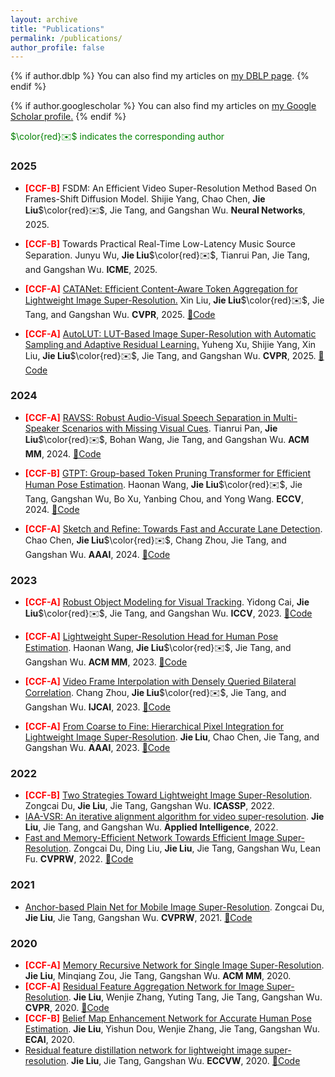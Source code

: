 ```yaml
---
layout: archive
title: "Publications"
permalink: /publications/
author_profile: false
---
```



{% if author.dblp %}
You can also find my articles on <a href="{{author.dblp}}">my DBLP page</a>.
{% endif %}


{% if author.googlescholar %}
  You can also find my articles on <u><a href="{{author.googlescholar}}">my Google Scholar profile</a>.</u>
{% endif %}

<span style="color:green">$\color{red}✉️$ indicates the corresponding author</span>

### 2025
* <span style="color:red">**[CCF-B]**</span> FSDM: An Efficient Video Super-Resolution Method Based On Frames-Shift Diffusion Model. Shijie Yang, Chao Chen, **Jie Liu**$\color{red}✉️$, Jie Tang, and Gangshan Wu. **Neural Networks**, 2025. 

* <span style="color:red">**[CCF-B]**</span> Towards Practical Real-Time Low-Latency Music Source Separation. Junyu Wu, **Jie Liu**$\color{red}✉️$, Tianrui Pan, Jie Tang, and Gangshan Wu. **ICME**, 2025. 

* <span style="color:red">**[CCF-A]**</span> [CATANet: Efficient Content-Aware Token Aggregation for Lightweight Image Super-Resolution.](https://arxiv.org/abs/2503.06896) Xin Liu, **Jie Liu**$\color{red}✉️$, Jie Tang, and Gangshan Wu. **CVPR**, 2025. [🚀Code](https://github.com/EquationWalker/CATANet)

* <span style="color:red">**[CCF-A]**</span> [AutoLUT: LUT-Based Image Super-Resolution with Automatic Sampling and Adaptive Residual Learning.](https://www.arxiv.org/abs/2503.01565) Yuheng Xu, Shijie Yang, Xin Liu, **Jie Liu**$\color{red}✉️$, Jie Tang, and Gangshan Wu. **CVPR**, 2025. [🚀Code](https://github.com/SuperKenVery/AutoLUT)

### 2024
* <span style="color:red">**[CCF-A]**</span> [RAVSS: Robust Audio-Visual Speech Separation in Multi-Speaker Scenarios with Missing Visual Cues](https://arxiv.org/abs/2407.19224). Tianrui Pan, **Jie Liu**$\color{red}✉️$, Bohan Wang, Jie Tang, and Gangshan Wu. **ACM MM**, 2024. [🚀Code](https://github.com/pantianrui/RAVSS)

* <span style="color:red">**[CCF-B]**</span> [GTPT: Group-based Token Pruning Transformer for Efficient Human Pose Estimation](https://arxiv.org/abs/2407.10756). Haonan Wang, **Jie Liu**$\color{red}✉️$, Jie Tang, Gangshan Wu, Bo Xu, Yanbing Chou, and Yong Wang. **ECCV**, 2024. [🚀Code](https://github.com/haonanwang0522/GTPT?tab=readme-ov-file)

* <span style="color:red">**[CCF-A]**</span> [Sketch and Refine: Towards Fast and Accurate Lane Detection](https://ojs.aaai.org/index.php/AAAI/article/view/27860). Chao Chen, **Jie Liu**$\color{red}✉️$, Chang Zhou, Jie Tang, and Gangshan Wu. **AAAI**, 2024. [🚀Code](https://github.com/passerer/SRLane)

### 2023
* <span style="color:red">**[CCF-A]**</span> [Robust Object Modeling for Visual Tracking](https://arxiv.org/abs/2308.05140). Yidong Cai, **Jie Liu**$\color{red}✉️$, Jie Tang, and Gangshan Wu. **ICCV**, 2023. [🚀Code](https://github.com/dawnyc/ROMTrack)

* <span style="color:red">**[CCF-A]**</span> [Lightweight Super-Resolution Head for Human Pose Estimation](https://arxiv.org/abs/2307.16765). Haonan Wang, **Jie Liu**$\color{red}✉️$, Jie Tang, and Gangshan Wu. **ACM MM**, 2023. [🚀Code](https://github.com/haonanwang0522/SRPose)

* <span style="color:red">**[CCF-A]**</span> [Video Frame Interpolation with Densely Queried Bilateral Correlation](https://arxiv.org/abs/2304.13596). Chang Zhou, **Jie Liu**$\color{red}✉️$, Jie Tang, and Gangshan Wu. **IJCAI**, 2023. [🚀Code](https://github.com/kinoud/DQBC)

* <span style="color:red">**[CCF-A]**</span> [From Coarse to Fine: Hierarchical Pixel Integration for Lightweight Image Super-Resolution](https://arxiv.org/abs/2211.16776). **Jie Liu**, Chao Chen, Jie Tang, and Gangshan Wu. **AAAI**, 2023. [🚀Code](https://github.com/passerer/HPINet)

### 2022
* <span style="color:red">**[CCF-B]**</span> [Two Strategies Toward Lightweight Image Super-Resolution](https://ieeexplore.ieee.org/abstract/document/9746192/). Zongcai Du, **Jie Liu**, Jie Tang, Gangshan Wu. **ICASSP**, 2022. 
* [IAA-VSR: An iterative alignment algorithm for video super-resolution](https://link.springer.com/article/10.1007/s10489-022-03364-z).  **Jie Liu**, Jie Tang, and Gangshan Wu. **Applied Intelligence**, 2022. 
* [Fast and Memory-Efficient Network Towards Efficient Image Super-Resolution](https://openaccess.thecvf.com/content/CVPR2022W/NTIRE/html/Du_Fast_and_Memory-Efficient_Network_Towards_Efficient_Image_Super-Resolution_CVPRW_2022_paper.html). Zongcai Du, Ding Liu, **Jie Liu**, Jie Tang, Gangshan Wu, Lean Fu. **CVPRW**, 2022. [🚀Code](https://github.com/NJU-Jet/FMEN)

### 2021
* [Anchor-based Plain Net for Mobile Image Super-Resolution](https://openaccess.thecvf.com/content/CVPR2021W/MAI/html/Du_Anchor-Based_Plain_Net_for_Mobile_Image_Super-Resolution_CVPRW_2021_paper.html). Zongcai Du, **Jie Liu**, Jie Tang, Gangshan Wu. **CVPRW**, 2021. [🚀Code](https://github.com/NJU-Jet/SR_Mobile_Quantization)

### 2020
* <span style="color:red">**[CCF-A]**</span> [Memory Recursive Network for Single Image Super-Resolution](https://dl.acm.org/doi/abs/10.1145/3394171.3413696). **Jie Liu**, Minqiang Zou, Jie Tang, Gangshan Wu. **ACM MM**, 2020. 
* <span style="color:red">**[CCF-A]**</span> [Residual Feature Aggregation Network for Image Super-Resolution](https://openaccess.thecvf.com/content_CVPR_2020/html/Liu_Residual_Feature_Aggregation_Network_for_Image_Super-Resolution_CVPR_2020_paper.html). **Jie Liu**, Wenjie Zhang, Yuting Tang, Jie Tang, Gangshan Wu. **CVPR**, 2020. [🚀Code](https://github.com/njulj/RFANet)
* <span style="color:red">**[CCF-B]**</span> [Belief Map Enhancement Network for Accurate Human Pose Estimation](https://ebooks.iospress.nl/volumearticle/55208). **Jie Liu**, Yishun Dou, Wenjie Zhang, Jie Tang, Gangshan Wu. **ECAI**, 2020. 
* [Residual feature distillation network for lightweight image super-resolution](https://link.springer.com/chapter/10.1007/978-3-030-67070-2_2). **Jie Liu**, Jie Tang, Gangshan Wu. **ECCVW**, 2020. [🚀Code](https://github.com/njulj/RFDN)
